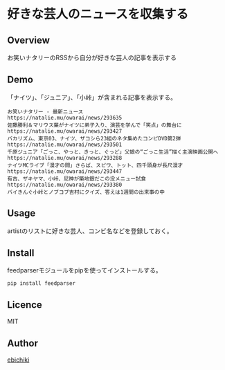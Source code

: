 好きな芸人のニュースを収集する
====

## Overview
お笑いナタリーのRSSから自分が好きな芸人の記事を表示する

## Demo
「ナイツ」、「ジュニア」、「小峠」が含まれる記事を表示する。

```
お笑いナタリー - 最新ニュース
https://natalie.mu/owarai/news/293635
佐藤勝利＆マリウス葉がナイツに弟子入り、演芸を学んで「笑点」の舞台に
https://natalie.mu/owarai/news/293427
バカリズム、東京03、ナイツ、ザコシら23組のネタ集めたコンピDVD第2弾
https://natalie.mu/owarai/news/293501
千原ジュニア「ごっこ、やっと、きっと、ぐっど」父娘の“ごっこ生活”描く主演映画公開へ
https://natalie.mu/owarai/news/293288
ナイツMCライブ「漫才の間」さらば、スピワ、トット、四千頭身が長尺漫才
https://natalie.mu/owarai/news/293447
有吉、ザキヤマ、小峠、尼神が築地銀だこの没メニュー試食
https://natalie.mu/owarai/news/293380
バイきんぐ小峠とノブコブ吉村にクイズ、答えは1週間の出来事の中
```

## Usage
artistのリストに好きな芸人、コンビ名などを登録しておく。

## Install
feedparserモジュールをpipを使ってインストールする。

`pip install feedparser`

## Licence

MIT

## Author

[ebichiki](https://github.com/ebichiki)

